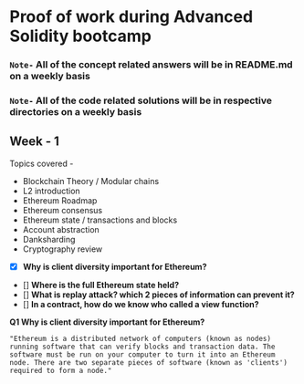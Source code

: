 # Proof of work during Advanced Solidity bootcamp

### `Note-` **All of the concept related answers will be in README.md on a weekly basis**
### `Note-` **All of the code related solutions will be in respective directories on a weekly basis**

## Week - 1
Topics covered - 
   * Blockchain Theory / Modular chains
   * L2 introduction
   * Ethereum Roadmap
   * Ethereum consensus
   * Ethereum state / transactions and blocks
   * Account abstraction
   * Danksharding
   * Cryptography review

- [x] **Why is client diversity important for Ethereum?**
- [] **Where is the full Ethereum state held?**
- [] **What is replay attack? which 2 pieces of information can prevent it?**
- [] **In a contract, how do we know who called a view function?**

**Q1 Why is client diversity important for Ethereum?**

`"Ethereum is a distributed network of computers (known as nodes) running software that can verify blocks and transaction data. The software must be run on your computer to turn it into an Ethereum node. There are two separate pieces of software (known as 'clients') required to form a node."`




